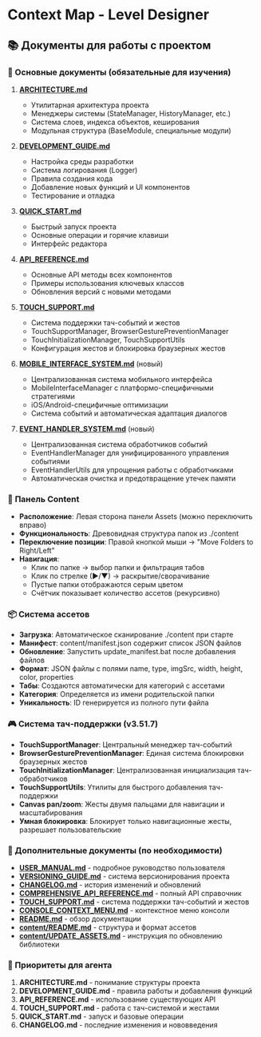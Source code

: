 # Context Map - Level Designer

## 📚 Документы для работы с проектом

### 🔧 Основные документы (обязательные для изучения)

1. **[ARCHITECTURE.md](./docs/ARCHITECTURE.md)**
   - Утилитарная архитектура проекта
   - Менеджеры системы (StateManager, HistoryManager, etc.)
   - Система слоев, индекса объектов, кеширования
   - Модульная структура (BaseModule, специальные модули)

2. **[DEVELOPMENT_GUIDE.md](./docs/DEVELOPMENT_GUIDE.md)**
   - Настройка среды разработки
   - Система логирования (Logger)
   - Правила создания кода
   - Добавление новых функций и UI компонентов
   - Тестирование и отладка

3. **[QUICK_START.md](./docs/QUICK_START.md)**
   - Быстрый запуск проекта
   - Основные операции и горячие клавиши
   - Интерфейс редактора

4. **[API_REFERENCE.md](./docs/API_REFERENCE.md)**
   - Основные API методы всех компонентов
   - Примеры использования ключевых классов
   - Обновления версий с новыми методами

5. **[TOUCH_SUPPORT.md](./docs/TOUCH_SUPPORT.md)**
   - Система поддержки тач-событий и жестов
   - TouchSupportManager, BrowserGesturePreventionManager
   - TouchInitializationManager, TouchSupportUtils
   - Конфигурация жестов и блокировка браузерных жестов

6. **[MOBILE_INTERFACE_SYSTEM.md](./docs/MOBILE_INTERFACE_SYSTEM.md)** (новый)
   - Централизованная система мобильного интерфейса
   - MobileInterfaceManager с платформо-специфичными стратегиями
   - iOS/Android-специфичные оптимизации
   - Система событий и автоматическая адаптация диалогов

7. **[EVENT_HANDLER_SYSTEM.md](./docs/EVENT_HANDLER_SYSTEM.md)** (новый)
   - Централизованная система обработчиков событий
   - EventHandlerManager для унифицированного управления событиями
   - EventHandlerUtils для упрощения работы с обработчиками
   - Автоматическая очистка и предотвращение утечек памяти

### 📁 **Панель Content**
- **Расположение**: Левая сторона панели Assets (можно переключить вправо)
- **Функциональность**: Древовидная структура папок из ./content
- **Переключение позиции**: Правой кнопкой мыши → "Move Folders to Right/Left"
- **Навигация**: 
  - Клик по папке → выбор папки и фильтрация табов
  - Клик по стрелке (▶/▼) → раскрытие/сворачивание
  - Пустые папки отображаются серым цветом
  - Счётчик показывает количество ассетов (рекурсивно)

### 📦 **Система ассетов**
- **Загрузка**: Автоматическое сканирование ./content при старте
- **Манифест**: content/manifest.json содержит список JSON файлов
- **Обновление**: Запустить update_manifest.bat после добавления файлов
- **Формат**: JSON файлы с полями name, type, imgSrc, width, height, color, properties
- **Табы**: Создаются автоматически для категорий с ассетами
- **Категория**: Определяется из имени родительской папки
- **Уникальность**: ID генерируется из полного пути файла

### 🎮 **Система тач-поддержки (v3.51.7)**
- **TouchSupportManager**: Центральный менеджер тач-событий
- **BrowserGesturePreventionManager**: Единая система блокировки браузерных жестов
- **TouchInitializationManager**: Централизованная инициализация тач-обработчиков
- **TouchSupportUtils**: Утилиты для быстрого добавления тач-поддержки
- **Canvas pan/zoom**: Жесты двумя пальцами для навигации и масштабирования
- **Умная блокировка**: Блокирует только навигационные жесты, разрешает пользовательские

### 📖 Дополнительные документы (по необходимости)

- **[USER_MANUAL.md](./docs/USER_MANUAL.md)** - подробное руководство пользователя
- **[VERSIONING_GUIDE.md](./docs/VERSIONING_GUIDE.md)** - система версионирования проекта
- **[CHANGELOG.md](./docs/CHANGELOG.md)** - история изменений и обновлений
- **[COMPREHENSIVE_API_REFERENCE.md](./docs/COMPREHENSIVE_API_REFERENCE.md)** - полный API справочник
- **[TOUCH_SUPPORT.md](./docs/TOUCH_SUPPORT.md)** - система поддержки тач-событий и жестов
- **[CONSOLE_CONTEXT_MENU.md](./docs/CONSOLE_CONTEXT_MENU.md)** - контекстное меню консоли
- **[README.md](./docs/README.md)** - обзор документации
- **[content/README.md](./content/README.md)** - структура и формат ассетов
- **[content/UPDATE_ASSETS.md](./content/UPDATE_ASSETS.md)** - инструкция по обновлению библиотеки

### 🎯 Приоритеты для агента

1. **ARCHITECTURE.md** - понимание структуры проекта
2. **DEVELOPMENT_GUIDE.md** - правила работы и добавления функций
3. **API_REFERENCE.md** - использование существующих API
4. **TOUCH_SUPPORT.md** - работа с тач-системой и жестами
5. **QUICK_START.md** - запуск и базовые операции
6. **CHANGELOG.md** - последние изменения и нововведения
